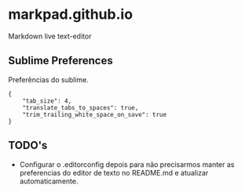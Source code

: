 # markpad.github.io
Markdown live text-editor

## Sublime Preferences

Preferências do sublime.

```
{
    "tab_size": 4,
    "translate_tabs_to_spaces": true,
    "trim_trailing_white_space_on_save": true
}
```

## TODO's

* Configurar o .editorconfig depois para não precisarmos manter as preferencias do editor de texto no README.md e atualizar automaticamente.